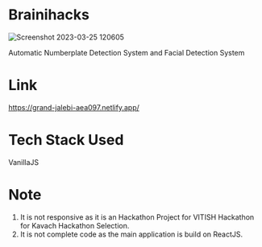 # Brainihacks

![Screenshot 2023-03-25 120605](https://user-images.githubusercontent.com/90605717/227701243-3d5ea66e-80d6-43e1-936b-8634655d9e06.png)

Automatic Numberplate Detection System and Facial Detection System

# Link

https://grand-jalebi-aea097.netlify.app/

# Tech Stack Used 

VanillaJS

# Note

1. It is not responsive as it is an Hackathon Project for VITISH Hackathon for Kavach Hackathon Selection.
2. It is not complete code as the main application is build on ReactJS.
